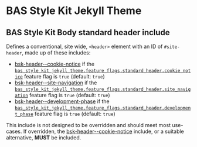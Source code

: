 # BAS Style Kit Jekyll Theme

## BAS Style Kit Body standard header include

Defines a conventional, site wide, `<header>` element with an ID of `#site-header`, made up of these includes:

* [bsk-header--cookie-notice](/docs/include/bsk-header--cookie-notice.md) if the 
[`bas_style_kit_jekyll_theme.feature_flags.standard_header.cookie_notice`](/docs/config/feature-flags.md) feature flag 
is `true` (default: `true`)
* [bsk-header--site-navigation](/docs/include/bsk-header--site-navigation.md) if the 
[`bas_style_kit_jekyll_theme.feature_flags.standard_header.site_navigation`](/docs/config/feature-flags.md) feature flag 
is `true` (default: `true`)
* [bsk-header--development-phase](/docs/include/bsk-header--development-phase.md) if the 
[`bas_style_kit_jekyll_theme.feature_flags.standard_header.development_phase`](/docs/config/feature-flags.md) feature 
flag is `true` (default: `true`)

This include is not designed to be overridden and should meet most use-cases. If overridden, the 
[bsk-header--cookie-notice](/docs/include/bsk-header--cookie-notice.md) include, or a suitable alternative, **MUST** be 
included.
